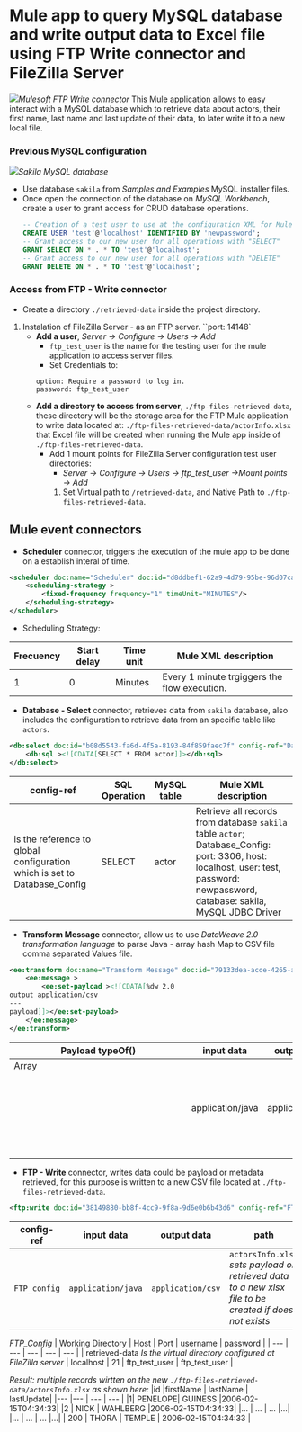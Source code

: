 # Mule app to query MySQL database and write output data to Excel file using FTP Write connector and FileZilla Server
![](https://docs.mulesoft.com/ftp-connector/1.5/_images/ftp-write-config.png)*Mulesoft FTP Write connector*
This Mule application allows to easy interact with a MySQL database which to retrieve data about actors, their first name, last name and last update of their data, to later write it to a new local file.

### Previous MySQL configuration
![](https://programmerclick.com/images/31/8fb5d15cf1ac4eb73c98e0733f6c6987.png)*Sakila MySQL database*
- Use database `sakila` from *Samples and Examples* MySQL installer files.
- Once open the connection of the database on *MySQL Workbench*, create a user to grant access for CRUD database operations.
    ```sql
    -- Creation of a test user to use at the configuration XML for Mule application before pushing to github
    CREATE USER 'test'@'localhost' IDENTIFIED BY 'newpassword';
    -- Grant access to our new user for all operations with "SELECT"
    GRANT SELECT ON * . * TO 'test'@'localhost';
    -- Grant access to our new user for all operations with "DELETE"
    GRANT DELETE ON * . * TO 'test'@'localhost';
    ```
### Access from FTP - Write connector
- Create a directory  `./retrieved-data` inside the project directory.
1. Instalation of <a src="https://filezilla-project.org/download.php?type=server">FileZilla Server</a> - as an FTP server.
    ``port: 14148`
    - **Add a user**, *Server -> Configure -> Users -> Add*
        - `ftp_test_user` is the name for the testing user for the mule application to access server files.
        - Set Credentials to:
        ```
        option: Require a password to log in.
        password: ftp_test_user 
        ```
    - **Add a directory to access from server**, `./ftp-files-retrieved-data`, these directory will be the storage area for the FTP Mule application to write data located at: `./ftp-files-retrieved-data/actorInfo.xlsx` that Excel file will be created when running the Mule app inside of `./ftp-files-retrieved-data`.
        - Add 1 mount points for FileZilla Server configuration test user directories: 
            -  *Server -> Configure -> Users -> ftp_test_user ->Mount points -> Add*
            1. Set Virtual path to `/retrieved-data`, and Native Path to `./ftp-files-retrieved-data`.
               
## Mule event connectors
- **Scheduler** connector, triggers the execution of the mule app to be done on a establish interal of time.
```xml
<scheduler doc:name="Scheduler" doc:id="d8ddbef1-62a9-4d79-95be-96d07ca760ef" >
    <scheduling-strategy >
        <fixed-frequency frequency="1" timeUnit="MINUTES"/>
    </scheduling-strategy>
</scheduler>
```
- Scheduling Strategy:

| Frecuency | Start delay | Time unit | Mule XML description | 
| --- | --- | --- | --- |
| 1 | 0 | Minutes | Every 1 minute trgiggers the flow execution.  |


- **Database - Select** connector, retrieves data from `sakila` database, also includes the configuration to retrieve data from an specific table like `actors`.

```xml
<db:select doc:id="b08d5543-fa6d-4f5a-8193-84f859faec7f" config-ref="Database_Config">
    <db:sql ><![CDATA[SELECT * FROM actor]]></db:sql>
</db:select>
```
| config-ref | SQL Operation | MySQL table |Mule XML description | 
| --- | --- | --- | --- |
| is the reference to global configuration which is set to  Database_Config | SELECT | actor | Retrieve all records from database `sakila` table `actor`; Database_Config: port: 3306, host: localhost, user: test, password: newpassword, database: sakila, MySQL JDBC Driver  |

- **Transform Message** connector, allow us to use *DataWeave 2.0 transformation language* to parse Java - array hash Map to CSV file comma separated Values file.
```xml
<ee:transform doc:name="Transform Message" doc:id="79133dea-acde-4265-a5f9-45c4f2fb4279" >
    <ee:message >
        <ee:set-payload ><![CDATA[%dw 2.0
output application/csv
---
payload]]></ee:set-payload>
    </ee:message>
</ee:transform>
```
| Payload typeOf() | input data | output data |
| --- | --- | --- |
| Array<Object> | application/java | application/csv |

- **FTP - Write** connector, writes data could be payload or metadata retrieved, for this purpose is written to  a new CSV file located at `./ftp-files-retrieved-data`.

```xml
<ftp:write doc:id="38149880-bb8f-4cc9-9f8a-9d6e0b6b43d6" config-ref="FTP_Config" path="actorsInfo"/>
```

| config-ref | input data | output data | path |
| --- | --- | --- | --- |
| ``FTP_config`` | ``application/java`` | ``application/csv`` | ``actorsInfo.xlsx`` *sets payload  or retrieved data to a new xlsx file to be created if does not exists* |

*FTP_Config*
| Working Directory | Host | Port | username | password |
| --- | --- | --- | --- | --- |
| retrieved-data *Is the virtual directory configured at FileZilla server* | localhost | 21 | ftp_test_user | ftp_test_user |

*Result: multiple records wirtten on the new `./ftp-files-retrieved-data/actorsInfo.xlsx` as shown here:*
|id	|firstName | lastName |	lastUpdate|
|---	|--- | --- |	--- |
|1|	PENELOPE|	GUINESS |2006-02-15T04:34:33|
|2 |	NICK |	WAHLBERG	|2006-02-15T04:34:33|
|... |	... |	...	|...|
|... |	... |	...	|...|
| 200 |	THORA |	TEMPLE |	2006-02-15T04:34:33 |